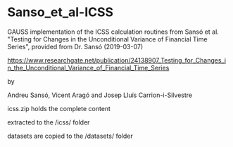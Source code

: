 # Sanso_et_al-ICSS
GAUSS implementation of the ICSS calculation routines from Sansó et al. "Testing for Changes in the Unconditional Variance of Financial Time Series", provided from Dr. Sansó (2019-03-07)

https://www.researchgate.net/publication/24138907_Testing_for_Changes_in_the_Unconditional_Variance_of_Financial_Time_Series

by

Andreu Sansó,
Vicent Aragó and
Josep Lluís Carrion-i-Silvestre

icss.zip holds the complete content

extracted to the /icss/ folder

datasets are copied to the /datasets/ folder
